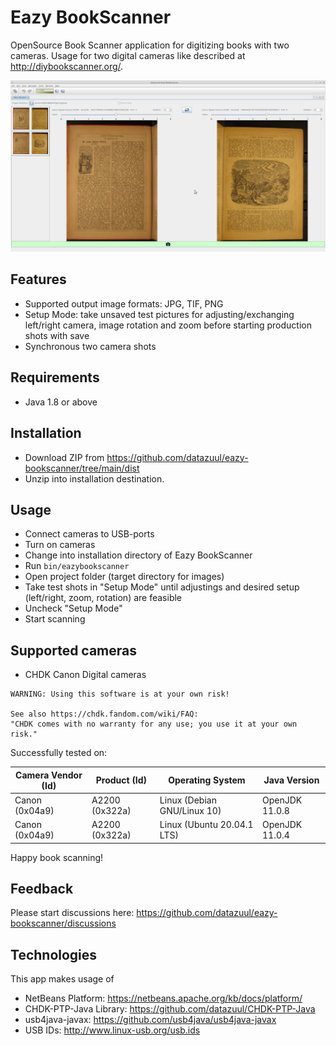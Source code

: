 # Eazy BookScanner

OpenSource Book Scanner application for digitizing books with two cameras.
Usage for two digital cameras like described at <http://diybookscanner.org/>.

![Screenshot GUI Eazy BookScanner](./screenshot-20201221.jpg)

## Features

* Supported output image formats: JPG, TIF, PNG
* Setup Mode: take unsaved test pictures for adjusting/exchanging left/right camera, image rotation and zoom before starting production shots with save
* Synchronous two camera shots

## Requirements

* Java 1.8 or above

## Installation

* Download ZIP from <https://github.com/datazuul/eazy-bookscanner/tree/main/dist>
* Unzip into installation destination.

## Usage

* Connect cameras to USB-ports
* Turn on cameras
* Change into installation directory of Eazy BookScanner
* Run `bin/eazybookscanner`
* Open project folder (target directory for images)
* Take test shots in "Setup Mode" until adjustings and desired setup (left/right, zoom, rotation) are feasible
* Uncheck "Setup Mode"
* Start scanning

## Supported cameras

* CHDK Canon Digital cameras

```
WARNING: Using this software is at your own risk!

See also https://chdk.fandom.com/wiki/FAQ:
"CHDK comes with no warranty for any use; you use it at your own risk."
```

Successfully tested on:

|Camera Vendor (Id)|Product (Id)|Operating System|Java Version|
|-----|-----|-----|-----|
|Canon (0x04a9)|A2200 (0x322a)|Linux (Debian GNU/Linux 10)|OpenJDK 11.0.8|
|Canon (0x04a9)|A2200 (0x322a)|Linux (Ubuntu 20.04.1 LTS) |OpenJDK 11.0.4|

Happy book scanning!

## Feedback

Please start discussions here: <https://github.com/datazuul/eazy-bookscanner/discussions>

## Technologies

This app makes usage of

* NetBeans Platform: <https://netbeans.apache.org/kb/docs/platform/>
* CHDK-PTP-Java Library: <https://github.com/datazuul/CHDK-PTP-Java>
* usb4java-javax: <https://github.com/usb4java/usb4java-javax>
* USB IDs: <http://www.linux-usb.org/usb.ids>